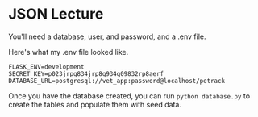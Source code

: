# JSON Lecture

You'll need a database, user, and password, and a .env file.

Here's what my .env file looked like.

```
FLASK_ENV=development
SECRET_KEY=p023jrpq834jrp8q934q09832rp8aerf
DATABASE_URL=postgresql://vet_app:password@localhost/petrack
```

Once you have the database created, you can run `python database.py`
to create the tables and populate them with seed data.

